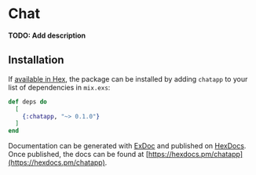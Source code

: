 # Chat

**TODO: Add description**

## Installation

If [available in Hex](https://hex.pm/docs/publish), the package can be installed
by adding `chatapp` to your list of dependencies in `mix.exs`:

```elixir
def deps do
  [
    {:chatapp, "~> 0.1.0"}
  ]
end
```

Documentation can be generated with [ExDoc](https://github.com/elixir-lang/ex_doc)
and published on [HexDocs](https://hexdocs.pm). Once published, the docs can
be found at [https://hexdocs.pm/chatapp](https://hexdocs.pm/chatapp).

